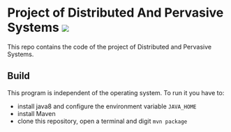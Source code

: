# Project of Distributed And Pervasive Systems ![](https://travis-ci.org/micheleantonazzi/distributed-and-pervasive-systems.svg?branch=develop)

This repo contains the code of the project of Distributed and Pervasive Systems.

## Build
This program is independent of the operating system. To run it you have to:
* install java8 and configure the environment variable `JAVA_HOME`
* install Maven
* clone this repository, open a terminal and digit `mvn package`
